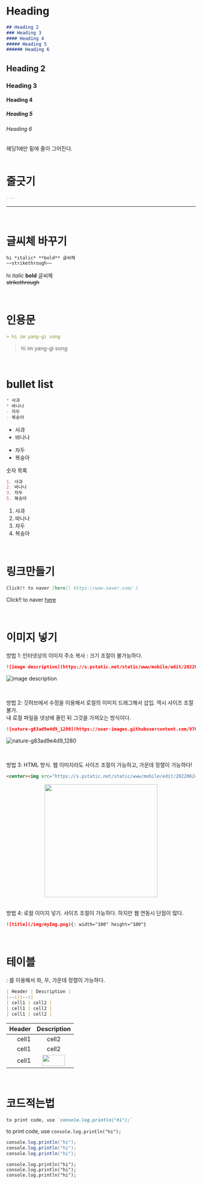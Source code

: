 
# Heading

```md
## Heading 2
### Heading 3
#### Heading 4
##### Heading 5
###### Heading 6
```


## Heading 2
### Heading 3
#### Heading 4
##### Heading 5
###### Heading 6   

헤딩1에만 밑에 줄이 그어진다.   
</br>

# 줄긋기

```md
---
```

---
</br>

# 글씨체 바꾸기

```md
hi *italic* **bold** 글씨체   
~~strikethrough~~
```

hi *italic* **bold** 글씨체   
~~strikethrough~~

</br>

# 인용문

```md
> hi im yang-gi song
```

> hi im yang-gi song

</br>

# bullet list

```md
* 사과
* 바나나
- 자두
- 복숭아
```

* 사과
* 바나나
- 자두
- 복숭아

숫자 목록

```md
1. 사과
2. 바나나
3. 자두
5. 복숭아
```

1. 사과
2. 바나나
3. 자두
5. 복숭아

</br>

# 링크만들기

```md
Click!! to naver [here]( https://www.naver.com/ )
```

Click!! to naver [here]( https://www.naver.com/ )

</br>

# 이미지 넣기

방법 1: 인터넷상의 이미지 주소 복사 : 크기 조절이 불가능하다.

```md
![image description](https://s.pstatic.net/static/www/mobile/edit/20220624/mobile_111346549179.png)
```

![image description]( https://s.pstatic.net/static/www/mobile/edit/20220624/mobile_111346549179.png)

</br>

방법 2: 깃허브에서 수정을 이용해서 로컬의 이미지 드래그해서 삽입. 역시 사이즈 조절 불가.   
내 로컬 파일을 넷상에 올린 뒤 그것을 가져오는 방식이다.

```md
![nature-g83ad9e4d9_1280](https://user-images.githubusercontent.com/97036481/175760127-773957dc-d16a-4229-9159-f230af262cad.jpg)
```

![nature-g83ad9e4d9_1280](https://user-images.githubusercontent.com/97036481/175760127-773957dc-d16a-4229-9159-f230af262cad.jpg)

</br>

방법 3: HTML 방식. 웹 이미지라도 사이즈 조절이 가능하고, 가운데 정렬이 가능하다!

```md
<center><img src="https://s.pstatic.net/static/www/mobile/edit/20220624/mobile_111346549179.png" width="300" height="300"></center>
```

<center><img src="https://s.pstatic.net/static/www/mobile/edit/20220624/mobile_111346549179.png" width="300" height="300"></center>

</br>

방법 4: 로컬 이미지 넣기. 사이즈 조절이 가능하다. 하지만 웹 연동시 단점이 많다.
```md
![title](/img/myImg.png){: width="100" height="100"}
```

</br>

# 테이블

: 를 이용해서 좌, 우, 가운데 정렬이 가능하다.

```md
| Header | Description |
|--:|:--:|
| cell1 | cell2 |
| cell1 | cell2 |
| cell1 | cell2 |
```

| Header | Description |
|--:|:--:|
| cell1 | cell2 |
| cell1 | cell2 |
| cell1 | <img src="https://s.pstatic.net/static/www/mobile/edit/20220624/mobile_111346549179.png" width="60" height="30"> |

</br>

# 코드적는법

```md
to print code, use `console.log.println("hi");`
```

to print code, use `console.log.println("hi");`

```java
console.log.println("hi");
console.log.println("hi");
console.log.println("hi");
```

    console.log.println("hi");
    console.log.println("hi");
    console.log.println("hi");



